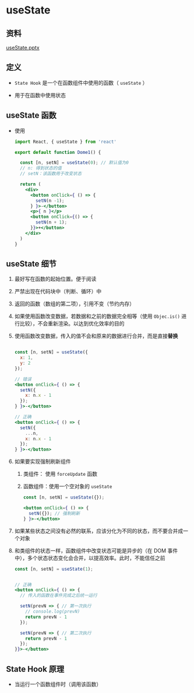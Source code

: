 # useState

## 资料

[useState.pptx](file/useState_UUjSR74dnK.pptx)

## 定义

+ `State Hook` 是一个在函数组件中使用的函数（ `useState` ）

+ 用于在函数中使用状态

## useState 函数

+ 使用

  ```jsx
  import React, { useState } from 'react'

  export default function Dome1() {

    const [n, setN] = useState(0); // 默认值为0
    // n: 得到状态的值
    // setN：该函数用于改变状态

    return (
      <div>
        <button onClick={ () => {
          setN(n -1);
        } }>-</button>
        <p>{ n }</p>
        <button onClick={() => {
          setN(n + 1);
        }}>+</button>
      </div>
    )
  }
  ```

## useState 细节

1. 最好写在函数的起始位置。便于阅读

2. 严禁出现在代码块中（判断、循环）中

3. 返回的函数（数组的第二项），引用不变（节约内存）

4. 如果使用函数改变数据，若数据和之前的数据完全相等（使用 `Objec.is()` 进行比较），不会重新渲染。以达到优化效率的目的

5. 使用函数改变数据，传入的值不会和原来的数据进行合并，而是直接**替换**

    ```jsx

    const [n, setN] = useState({
      x: 1,
      y: 2
    });

    // 错误
    <button onClick={ () => {
      setN({
        x: n.x - 1
      });
    } }>-</button>

    // 正确
    <button onClick={ () => {
      setN({
        ...n,
        x: n.x - 1
      });
    } }>-</button>
    ```

6. 如果要实现强制刷新组件

    1. 类组件： 使用 `forceUpdate` 函数

    2. 函数组件：使用一个空对象的 `useState`

        ```jsx
        const [n, setN] = useState({});

        <button onClick={ () => {
          setN({}); // 强制刷新
        } }>-</button>
        ```

7. 如果某些状态之间没有必然的联系，应该分化为不同的状态，而不要合并成一个对象

8. 和类组件的状态一样，函数组件中改变状态可能是异步的（在 DOM 事件中），多个状态状态变化会合并，以提高效率。此时，不能信任之前

    ```jsx
    const [n, setN] = useState(1);


    // 正确
    <button onClick={ () => {
      // 传入的函数在事件完成之后统一运行

      setN(prevN => { // 第一次执行
        // console.log(prevN)
        return prevN - 1
      });

      setN(prevN => { // 第二次执行
        return prevN - 1
      });
    }}>-</button>
    ```

## State Hook 原理

+ 当运行一个函数组件时（调用该函数）
